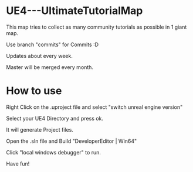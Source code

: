 UE4---UltimateTutorialMap
=========================

This map tries to collect as many community tutorials as possible in 1 giant map.

Use branch "commits" for Commits :D

Updates about every week.

Master will be merged every month.

How to use
==========

Right Click on the .uproject file and select "switch unreal engine version"

Select your UE4 Directory and press ok.

It will generate Project files.

Open the .sln file and Build "DeveloperEditor | Win64"

Click "local windows debugger" to run.

Have fun!
